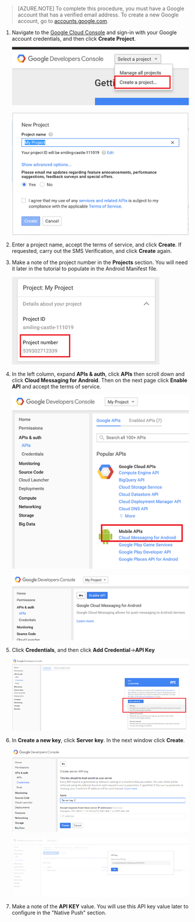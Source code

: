 >[AZURE.NOTE] To complete this procedure, you must have a Google account that has a verified email address. To create a new Google account, go to <a href="http://go.microsoft.com/fwlink/p/?LinkId=268302" target="_blank">accounts.google.com</a>.

1. Navigate to the [Google Cloud Console](https://console.developers.google.com/project) and sign-in with your Google account credentials, and then click **Create Project**.

   	![](./media/mobile-engagement-enable-google-cloud-messaging/new-project.png)   

   	![](./media/mobile-engagement-enable-google-cloud-messaging/new-project-2.png)   

2. Enter a project name, accept the terms of service, and click **Create**. If requested, carry out the SMS Verification, and click **Create** again.

3. Make a note of the project number in the **Projects** section. You will need it later in the tutorial to populate in the Android Manifest file. 

   	![](./media/mobile-engagement-enable-google-cloud-messaging/project-number.png)   

4. In the left column, expand **APIs & auth**, click **APIs** then scroll down and click **Cloud Messaging for Android**. Then on the next page click **Enable API** and accept the terms of service. 

	![](./media/mobile-engagement-enable-google-cloud-messaging/enable-GCM.png)

	![](./media/mobile-engagement-enable-google-cloud-messaging/enable-gcm-2.png)

5. Click **Credentials**, and then click **Add Credential**->**API Key** 

   	![](./media/mobile-engagement-enable-google-cloud-messaging/create-server-key.png)

6. In **Create a new key**, click **Server key**. In the next window click **Create**.

   	![](./media/mobile-engagement-enable-google-cloud-messaging/create-server-key5.png)


   	![](./media/mobile-engagement-enable-google-cloud-messaging/create-server-key6.png) 

7. Make a note of the **API KEY** value. You will use this API key value later to configure in the "Native Push" section.

